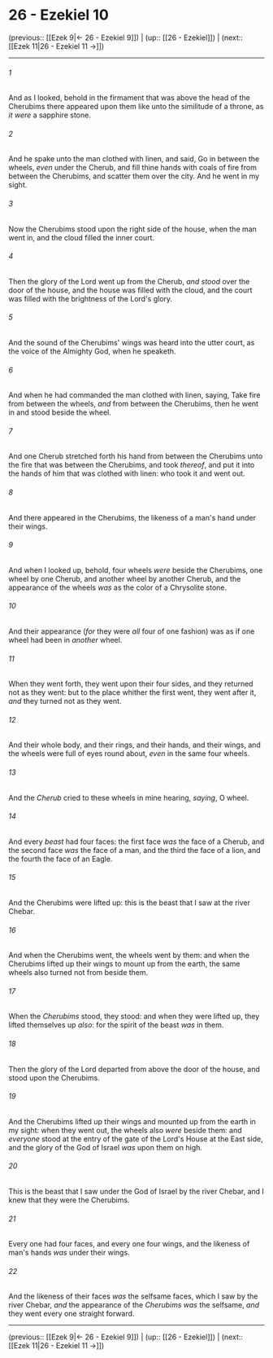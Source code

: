 # 26 - Ezekiel 10

(previous:: [[Ezek 9|← 26 - Ezekiel 9]]) | (up:: [[26 - Ezekiel]]) | (next:: [[Ezek 11|26 - Ezekiel 11 →]])

***


###### 1 
And as I looked, behold in the firmament that was above the head of the Cherubims there appeared upon them like unto the similitude of a throne, as _it were_ a sapphire stone. 

###### 2 
And he spake unto the man clothed with linen, and said, Go in between the wheels, _even_ under the Cherub, and fill thine hands with coals of fire from between the Cherubims, and scatter them over the city. And he went in my sight. 

###### 3 
Now the Cherubims stood upon the right side of the house, when the man went in, and the cloud filled the inner court. 

###### 4 
Then the glory of the Lord went up from the Cherub, _and stood_ over the door of the house, and the house was filled with the cloud, and the court was filled with the brightness of the Lord's glory. 

###### 5 
And the sound of the Cherubims' wings was heard into the utter court, as the voice of the Almighty God, when he speaketh. 

###### 6 
And when he had commanded the man clothed with linen, saying, Take fire from between the wheels, _and_ from between the Cherubims, then he went in and stood beside the wheel. 

###### 7 
And one Cherub stretched forth his hand from between the Cherubims unto the fire that was between the Cherubims, and took _thereof_, and put it into the hands of him that was clothed with linen: who took it and went out. 

###### 8 
And there appeared in the Cherubims, the likeness of a man's hand under their wings. 

###### 9 
And when I looked up, behold, four wheels _were_ beside the Cherubims, one wheel by one Cherub, and another wheel by another Cherub, and the appearance of the wheels _was_ as the color of a Chrysolite stone. 

###### 10 
And their appearance (_for_ they were _all_ four of one fashion) was as if one wheel had been in _another_ wheel. 

###### 11 
When they went forth, they went upon their four sides, and they returned not as they went: but to the place whither the first went, they went after it, _and_ they turned not as they went. 

###### 12 
And their whole body, and their rings, and their hands, and their wings, and the wheels were full of eyes round about, _even_ in the same four wheels. 

###### 13 
And the _Cherub_ cried to these wheels in mine hearing, _saying_, O wheel. 

###### 14 
And every _beast_ had four faces: the first face _was_ the face of a Cherub, and the second face _was_ the face of a man, and the third the face of a lion, and the fourth the face of an Eagle. 

###### 15 
And the Cherubims were lifted up: this is the beast that I saw at the river Chebar. 

###### 16 
And when the Cherubims went, the wheels went by them: and when the Cherubims lifted up their wings to mount up from the earth, the same wheels also turned not from beside them. 

###### 17 
When the _Cherubims_ stood, they stood: and when they were lifted up, they lifted themselves up _also_: for the spirit of the beast _was_ in them. 

###### 18 
Then the glory of the Lord departed from above the door of the house, and stood upon the Cherubims. 

###### 19 
And the Cherubims lifted up their wings and mounted up from the earth in my sight: when they went out, the wheels also _were_ beside them: and _everyone_ stood at the entry of the gate of the Lord's House at the East side, and the glory of the God of Israel _was_ upon them on high. 

###### 20 
This is the beast that I saw under the God of Israel by the river Chebar, and I knew that they were the Cherubims. 

###### 21 
Every one had four faces, and every one four wings, and the likeness of man's hands _was_ under their wings. 

###### 22 
And the likeness of their faces _was_ the selfsame faces, which I saw by the river Chebar, _and_ the appearance of the _Cherubims was_ the selfsame, _and_ they went every one straight forward.

***

(previous:: [[Ezek 9|← 26 - Ezekiel 9]]) | (up:: [[26 - Ezekiel]]) | (next:: [[Ezek 11|26 - Ezekiel 11 →]])
